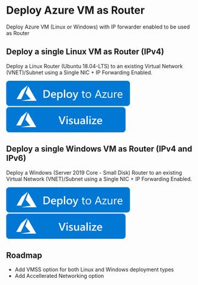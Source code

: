 # Deploy Azure VM as Router

Deploy Azure VM (Linux or Windows) with IP forwarder enabled to be used as Router

## Deploy a single Linux VM as Router (IPv4)

Deploy a Linux Router (Ubuntu 18.04-LTS) to an existing Virtual Network (VNET)/Subnet using a Single NIC + IP Forwarding Enabled.

[![Deploy To Azure](https://raw.githubusercontent.com/Azure/azure-quickstart-templates/master/1-CONTRIBUTION-GUIDE/images/deploytoazure.svg?sanitize=true)](https://portal.azure.com/#create/Microsoft.Template/uri/https%3A%2F%2Fraw.githubusercontent.com%2Fdmauser%2FAzureVM-Router%2Fmaster%2FLinuxRouter.json)
[![Visualize](https://raw.githubusercontent.com/Azure/azure-quickstart-templates/master/1-CONTRIBUTION-GUIDE/images/visualizebutton.svg?sanitize=true)](https%3A%2F%2Fraw.githubusercontent.com%2Fdmauser%2FAzureVM-Router%2Fmaster%2FLinuxRouter.json)

## Deploy a single Windows VM as Router (IPv4 and IPv6)

Deploy a Windows (Server 2019 Core - Small Disk) Router to an existing Virtual Network (VNET)/Subnet using a Single NIC + IP Forwarding Enabled.

[![Deploy To Azure](https://raw.githubusercontent.com/Azure/azure-quickstart-templates/master/1-CONTRIBUTION-GUIDE/images/deploytoazure.svg?sanitize=true)](https://portal.azure.com/#create/Microsoft.Template/uri/https%3A%2F%2Fraw.githubusercontent.com%2Fdmauser%2FAzureVM-Router%2Fmaster%2FWinRouter.json)
[![Visualize](https://raw.githubusercontent.com/Azure/azure-quickstart-templates/master/1-CONTRIBUTION-GUIDE/images/visualizebutton.svg?sanitize=true)](https%3A%2F%2Fraw.githubusercontent.com%2Fdmauser%2FAzureVM-Router%2Fmaster%2FWinRouter.json)


## Roadmap

- Add VMSS option for both Linux and Windows deployment types
- Add Accellerated Networking option